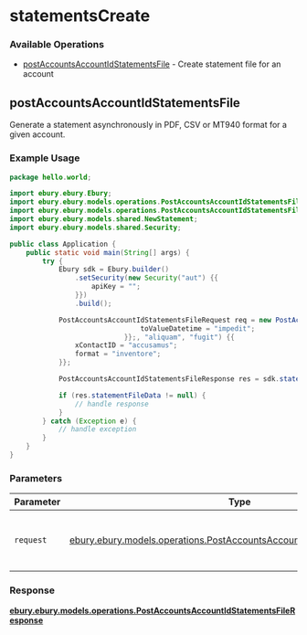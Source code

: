 # statementsCreate

### Available Operations

* [postAccountsAccountIdStatementsFile](#postaccountsaccountidstatementsfile) - Create statement file for an account

## postAccountsAccountIdStatementsFile

Generate a statement asynchronously in PDF, CSV or MT940 format for a given account.

### Example Usage

```java
package hello.world;

import ebury.ebury.Ebury;
import ebury.ebury.models.operations.PostAccountsAccountIdStatementsFileRequest;
import ebury.ebury.models.operations.PostAccountsAccountIdStatementsFileResponse;
import ebury.ebury.models.shared.NewStatement;
import ebury.ebury.models.shared.Security;

public class Application {
    public static void main(String[] args) {
        try {
            Ebury sdk = Ebury.builder()
                .setSecurity(new Security("aut") {{
                    apiKey = "";
                }})
                .build();

            PostAccountsAccountIdStatementsFileRequest req = new PostAccountsAccountIdStatementsFileRequest(                new NewStatement("deleniti") {{
                                toValueDatetime = "impedit";
                            }};, "aliquam", "fugit") {{
                xContactID = "accusamus";
                format = "inventore";
            }};            

            PostAccountsAccountIdStatementsFileResponse res = sdk.statementsCreate.postAccountsAccountIdStatementsFile(req);

            if (res.statementFileData != null) {
                // handle response
            }
        } catch (Exception e) {
            // handle exception
        }
    }
}
```

### Parameters

| Parameter                                                                                                                                         | Type                                                                                                                                              | Required                                                                                                                                          | Description                                                                                                                                       |
| ------------------------------------------------------------------------------------------------------------------------------------------------- | ------------------------------------------------------------------------------------------------------------------------------------------------- | ------------------------------------------------------------------------------------------------------------------------------------------------- | ------------------------------------------------------------------------------------------------------------------------------------------------- |
| `request`                                                                                                                                         | [ebury.ebury.models.operations.PostAccountsAccountIdStatementsFileRequest](../../models/operations/PostAccountsAccountIdStatementsFileRequest.md) | :heavy_check_mark:                                                                                                                                | The request object to use for the request.                                                                                                        |


### Response

**[ebury.ebury.models.operations.PostAccountsAccountIdStatementsFileResponse](../../models/operations/PostAccountsAccountIdStatementsFileResponse.md)**

